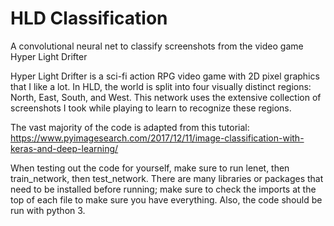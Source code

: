 # HLD Classification
A convolutional neural net to classify screenshots from the video game Hyper Light Drifter

Hyper Light Drifter is a sci-fi action RPG video game with 2D pixel graphics that I like a lot. In HLD, the world is split into four visually distinct regions: North, East, South, and West. This network uses the extensive collection of screenshots I took while playing to learn to recognize these regions.

The vast majority of the code is adapted from this tutorial: https://www.pyimagesearch.com/2017/12/11/image-classification-with-keras-and-deep-learning/

When testing out the code for yourself, make sure to run lenet, then train_network, then test_network. There are many libraries or packages that need to be installed before running; make sure to check the imports at the top of each file to make sure you have everything. Also, the code should be run with python 3.
